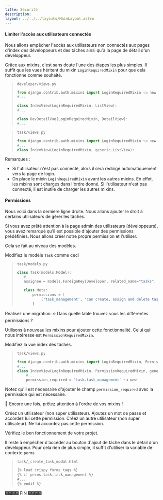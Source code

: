 ```yaml
---
title: Sécurité
description: 
layout: ../../../layouts/MainLayout.astro
---
```


#### Limiter l'accès aux utilisateurs connectés

Nous allons empêcher l'accès aux utilisateurs non connectés aux pages d'index des développeurs et des tâches ainsi qu'à la page de détail d'un développeur.

Grâce aux mixins, c'est sans doute l'une des étapes les plus simples. Il suffit que les vues héritent du mixin `LoginRequiredMixin` pour que cela fonctionne comme souhaité.

> `developer/views.py`
> 
> ``` python
> from django.contrib.auth.mixins import LoginRequiredMixin 👈 new
> #...
> 
> class IndexView(LoginRequiredMixin, ListView):
> #...
> 
> class DevDetailVue(LoginRequiredMixin, DetailView):
> #...
> ```

> `task/views.py`
> 
> ``` python
> from django.contrib.auth.mixins import LoginRequiredMixin 👈 new
> #...
> class IndexView(LoginRequiredMixin, generic.ListView):
> ```

Remarques :

* Si l'utilisateur n'est pas connecté, alors il sera redirigé automatiquement vers la page de login.
* On place le mixin `LoginRequiredMixin` avant les autres mixins. En effet, les mixins sont chargés dans l'ordre donné. Si l'utilisateur n'est pas connecté, il est inutile de charger les autres mixins.

#### Permissions

Nous voici dans la dernière ligne droite. Nous allons ajouter le droit à certains utilisateurs de gérer les tâches.

Si vous avez prêté attention à la page admin des utilisateurs (développeurs), vous avez remarqué qu'il est possible d'ajouter des permissions prédéfinies. Nous allons créer notre propre permission et l'utiliser.

Cela se fait au niveau des modèles.

Modifiez le modèle `Task` comme ceci

> `task/models.py`
> 
> ```python
> class Task(models.Model):
>    #...
>    assignee = models.ForeignKey(Developer, related_name="tasks", on_delete=models.CASCADE, null=True)
>
>    class Meta:
>        permissions = [
>            ('task_management', 'Can create, assign and delete tasks'),
>        ]
> ```

Réalisez une migration. ⭐️ Dans quelle table trouvez vous les différentes permissions ?

Utilisons à nouveau les mixins pour ajouter cette fonctionnalité. Celui qui nous intéresse est `PermissionRequiredMixin`.

Modifiez la vue index des tâches.

> `task/views.py`
> ```python
> from django.contrib.auth.mixins import LoginRequiredMixin, PermissionRequiredMixin 👈 ajout de PermissionRequiredMixin
> #...
> class IndexView(LoginRequiredMixin, PermissionRequiredMixin, generic.ListView):
>     #...
>     permission_required = 'task.task_management' 👈 new
> ```

Notez qu'il est nécessaire d'ajouter le champ `permission_required` avec la permission qui est nécessaire.

📃 Encore une fois, prêtez attention à l'ordre de vos mixins !

Créez un utilisateur (non super utilisateur). Ajoutez un mot de passe et accordez lui cette permission.
Créez un autre utilisateur (non super utilisateur). Ne lui accordez pas cette permission.

Vérifiez le bon fonctionnement de votre projet.

Il reste à empêcher d'accéder au bouton d'ajout de tâche dans le détail d'un développeur. Pour cela rien de plus simple, il suffit d'utiliser la variable de contexte `perms`

> `task/_create_task_modal.html`
> ```html
> {% load crispy_forms_tags %}
> {% if perms.task.task_management %}
> #...
> {% endif %}
> ```

🎆🎆🎆🎆 FIN  🎆🎆🎆🎆
